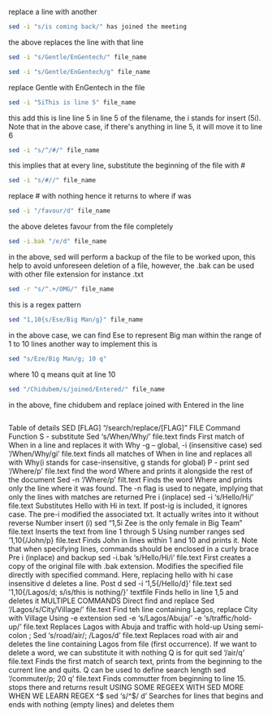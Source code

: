 replace a line with another
```bash
sed -i "s/is coming back/" has joined the meeting
```
the above replaces the line with that line

```bash
sed -i "s/Gentle/EnGentech/" file_name

sed -i "s/Gentle/EnGentech/g" file_name
```
replace Gentle with EnGentech in the file

```bash
sed -i "5iThis is line 5" file_name
```
this add this is line line 5 in line 5 of the filename, the i stands for insert (5i). Note that in the above case, if there's anything in line 5, it will move it to line 6

```bash
sed -i "s/^/#/" file_name
```
this implies that at every line, substitute the beginning of the file with #

```bash
sed -i "s/#//" file_name
```
replace # with nothing hence it returns to where if was

```bash
sed -i "/favour/d" file_name
```
the above deletes favour from the file completely

```bash
sed -i.bak "/e/d" file_name
```
in the above, sed will perform a backup of the file  to be worked upon, this help to avoid unforeseen deletion of a file, however, the .bak can be used with other file extension for instance .txt

```bash
sed -r "s/^.+/OMG/" file_name
```
this is a regex pattern

```bash
sed "1,10{s/Ese/Big Man/g}" file_name
```
in the above case, we can find Ese to represent Big man within the range of 1 to 10 lines
another way to implement this is 
```bash
sed "s/Eze/Big Man/g; 10 q"
```
where 10 q means quit at line 10

```bash
sed "/Chidubem/s/joined/Entered/" file_name
```
in the above, fine chidubem and replace joined with Entered in the line

```bash
```

Table of details
SED [FLAG] “/search/replace/[FLAG]” FILE
Command Function
S - substitute
Sed ‘s/When/Why/’ file.text
finds First match of When in a line and replaces
it with Why
-g – global, -i (insensitive case)
sed ‘/When/Why/gi’ file.text
finds all matches of When in line and replaces
all with Why(i stands for case-insensitive, g
stands for global)
P - print
sed ‘/Where/p’ file.text
find the word Where and prints it alongside the
rest of the document
Sed -n ‘/Where/p’ filt.text
Finds the word Where and prints only the line
where it was found. The -n flag is used to
negate, implying that only the lines with
matches are returned
Pre i (inplace)
sed -i ‘s/Hello/Hi/’ file.text
Substitutes Hello with Hi in text. If post-ig is
included, it ignores case. The pre-i modified the
associated txt. It actually writes into it without
reverse
Number insert (i)
sed “1,5i Zee is the only female in Big Team”
file.text
Inserts the text from line 1 through 5
Using number ranges
sed ‘1,10{/John/p} file.text
Finds John in lines within 1 and 10 and prints it.
Note that when specifying lines, commands
should be enclosed in a curly brace
Pre i (inplace) and backup
sed -i.bak ‘s/Hello/Hi/i’ file.text
First creates a copy of the original file with .bak
extension. Modifies the specified file directly
with specified command. Here, replacing hello
with hi case insensitive
d deletes a line.
Post d
sed -i ‘1,5{/Hello/d}’ file.text
sed '1,10{/Lagos/d; s/is/this is nothing/}' textfile
Finds hello in line 1,5 and deletes it
MULTIPLE COMMANDS
Direct find and replace
Sed ‘/Lagos/s/City/Village/’ file.text Find teh line containing Lagos, replace City with
Village
Using -e extension
sed -e ‘s/Lagos/Abuja/’ -e ‘s/traffic/hold-up/’
file.text
Replaces Lagos with Abuja and traffic with
hold-up
Using semi-colon ;
Sed ‘s/road/air/; /Lagos/d’ file.text Replaces road with air and deletes the line
containing Lagos from file (first occurrence). If
we want to delete a word, we can substitute it
with nothing
Q is for quit
sed ‘/air/q’ file.text
Finds the first match of search text, prints from
the beginning to the current line and quits.
Q can be used to define search length
sed ‘/commuter/p; 20 q’ file.text
Finds commutter from beginning to line 15.
stops there and returns result
USING SOME REGEEX WITH SED
MORE WHEN WE LEARN REGEX
^$
sed ‘s/^$/ d’
Searches for lines that begins and ends with
nothing (empty lines) and deletes them